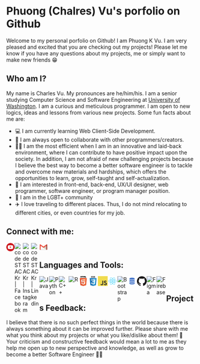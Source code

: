 # Phuong (Chalres) Vu's porfolio on Github
Welcome to my personal porfolio on Github! I am Phuong K Vu. I am very pleased and excited that you are checking out my projects! Please let me know if you have any questions about my projects, me or simply want to make new friends :grin:

## Who am I? 
My name is Charles Vu. My pronounces are he/him/his.  I am a senior studying Computer Science and Software Engineering at [University of Washington](https://www.uwb.edu). I am a curious and meticulous programmer. I am open to new logics, ideas and lessons from various new projects. Some fun facts about me are:
- :computer: I am currently learning Web Client-Side Development.
- :two_men_holding_hands: I am always open to collaborate with other programmers/creators.
- :raising_hand_man: I am the most efficient when I am in an innovative and laid-back environment, where I can contribute to have positive impact upon the society. In addition, I am not afraid of new challenging projects because I believe the best way to become a better software engineer is to tackle and overcome new materials and hardships, which offers the opportunities to learn, grow, self-taught and self-actualization. 
- :floppy_disk: I am interested in front-end, back-end, UX/UI designer, web programmer, software engineer, or program manager position.
- :rainbow: I am in the LGBT+ community
- :airplane: I love traveling to different places. Thus, I do not mind relocating to different cities, or even countries for my job.

## Connect with me:
[<img align="left" alt="codeSTACKr | YouTube" width="22px" src="https://github.com/shahbajjamil/Social-Meadia-Icons/blob/cd8986f5a2be2a96df9fabcc13a4129f32c79dbe/Icons-logos/youtube-circle.png" />][youtube]
[<img align="left" alt="codeSTACKr | Facebook" width="22px" src="https://raw.githubusercontent.com/jmnote/z-icons/master/svg/facebook.svg" />][facebook]
[<img align="left" alt="codeSTACKr | Instagram" width="22px" src="https://raw.githubusercontent.com/yushi1007/yushi1007/main/images/instagram.svg" />][instagram]
[<img align="left" alt="codeSTACKr | Linkedin" width="22px" src="https://raw.githubusercontent.com/yushi1007/yushi1007/main/images/linkedin.svg" />][linkedin]
[<img align="left" alt="codeSTACKr | Email" width="22px" src="https://github.com/shahbajjamil/Social-Meadia-Icons/blob/cd8986f5a2be2a96df9fabcc13a4129f32c79dbe/Icons-logos/gmail.png" />][email]
<br />

## Languages and Tools:
<img align="left" alt="Java" width="26px" src="https://user-images.githubusercontent.com/25181517/117201156-9a724800-adec-11eb-9a9d-3cd0f67da4bc.png" />
<img align="left" alt="Python" width="26px" src="https://raw.githubusercontent.com/jmnote/z-icons/master/svg/python.svg" />
<img align="left" alt="C++" width="26px" src="https://raw.githubusercontent.com/jmnote/z-icons/master/svg/cpp.svg" />
<img align="left" alt="R" width="26px" src="https://raw.githubusercontent.com/jmnote/z-icons/master/svg/r.svg" />
<img align="left" alt="HTML5" width="26px" src="https://raw.githubusercontent.com/github/explore/80688e429a7d4ef2fca1e82350fe8e3517d3494d/topics/html/html.png" />
<img align="left" alt="CSS3" width="26px" src="https://raw.githubusercontent.com/github/explore/80688e429a7d4ef2fca1e82350fe8e3517d3494d/topics/css/css.png" />
<img align="left" alt="JavaScript" width="26px" src="https://raw.githubusercontent.com/github/explore/80688e429a7d4ef2fca1e82350fe8e3517d3494d/topics/javascript/javascript.png" />
<img align="left" alt="React" width="26px" src="https://raw.githubusercontent.com/github/explore/80688e429a7d4ef2fca1e82350fe8e3517d3494d/topics/react/react.png" />
<img align="left" alt="Bootstrap" width="26px" src="https://raw.githubusercontent.com/jmnote/z-icons/master/svg/bootstrap.svg" />
<img align="left" alt="SQL" width="26px" src="https://raw.githubusercontent.com/github/explore/80688e429a7d4ef2fca1e82350fe8e3517d3494d/topics/sql/sql.png" />
<img align="left" alt="GitHub" width="26px" src="https://raw.githubusercontent.com/github/explore/78df643247d429f6cc873026c0622819ad797942/topics/github/github.png" />
<img align="left" alt="Figma" width="26px" src="https://user-images.githubusercontent.com/25181517/189715289-df3ee512-6eca-463f-a0f4-c10d94a06b2f.png" />
<img align="left" alt="Firebase" width="26px" src="https://user-images.githubusercontent.com/25181517/189716855-2c69ca7a-5149-4647-936d-780610911353.png" />
<br />

## Projects Feedback:
I believe that there is no such perfect things in the world because there is always something about it can be improved further. Please share with me what you think about my projects or what you like/dislike about them! :pray: Your criticism and constructive feedback would mean a lot to me as they help me open up to new perspective and knowledge, as well as grow to become a better Software Engineer :man_technologist:

[facebook]: https://www.facebook.com/profile.php?id=100009687619401
[youtube]: https://www.youtube.com/channel/UC5Q5t9I_zoydhW8vL5tYrcQ
[instagram]: https://www.instagram.com/phuongvua10/
[linkedin]: https://www.linkedin.com/in/phuong-vu-014b5a197/
[email]: mailto:prokhanhphuong@gmail.com

